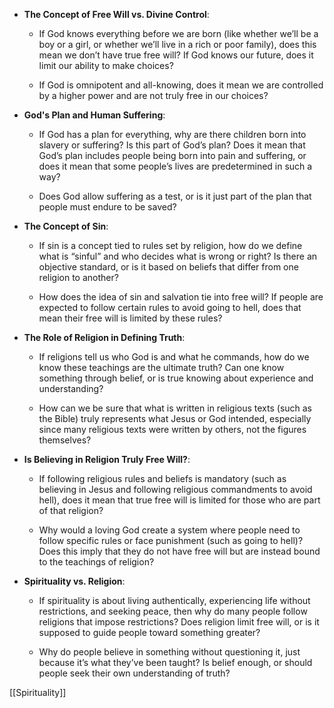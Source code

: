 
- **The Concept of Free Will vs. Divine Control**:
    
    - If God knows everything before we are born (like whether we’ll be a boy or a girl, or whether we’ll live in a rich or poor family), does this mean we don’t have true free will? If God knows our future, does it limit our ability to make choices?
        
    - If God is omnipotent and all-knowing, does it mean we are controlled by a higher power and are not truly free in our choices?
        
- **God's Plan and Human Suffering**:
    
    - If God has a plan for everything, why are there children born into slavery or suffering? Is this part of God’s plan? Does it mean that God’s plan includes people being born into pain and suffering, or does it mean that some people’s lives are predetermined in such a way?
        
    - Does God allow suffering as a test, or is it just part of the plan that people must endure to be saved?
        
- **The Concept of Sin**:
    
    - If sin is a concept tied to rules set by religion, how do we define what is “sinful” and who decides what is wrong or right? Is there an objective standard, or is it based on beliefs that differ from one religion to another?
        
    - How does the idea of sin and salvation tie into free will? If people are expected to follow certain rules to avoid going to hell, does that mean their free will is limited by these rules?
        
- **The Role of Religion in Defining Truth**:
    
    - If religions tell us who God is and what he commands, how do we know these teachings are the ultimate truth? Can one know something through belief, or is true knowing about experience and understanding?
        
    - How can we be sure that what is written in religious texts (such as the Bible) truly represents what Jesus or God intended, especially since many religious texts were written by others, not the figures themselves?
        
- **Is Believing in Religion Truly Free Will?**:
    
    - If following religious rules and beliefs is mandatory (such as believing in Jesus and following religious commandments to avoid hell), does it mean that true free will is limited for those who are part of that religion?
        
    - Why would a loving God create a system where people need to follow specific rules or face punishment (such as going to hell)? Does this imply that they do not have free will but are instead bound to the teachings of religion?
        
- **Spirituality vs. Religion**:
    
    - If spirituality is about living authentically, experiencing life without restrictions, and seeking peace, then why do many people follow religions that impose restrictions? Does religion limit free will, or is it supposed to guide people toward something greater?
        
    - Why do people believe in something without questioning it, just because it’s what they’ve been taught? Is belief enough, or should people seek their own understanding of truth?




[[Spirituality]]
